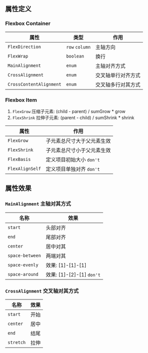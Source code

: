 ## 属性定义

### Flexbox Container

| 属性                    | 类型           | 作用               |
| ----------------------- | -------------- | ------------------ |
| `FlexDirection`         | `row` `column` | 主轴方向           |
| `FlexWrap`              | `boolean`      | 换行               |
| `MainAlignment`         | `enum`         | 主轴对齐方式       |
| `CrossAlignment`        | `enum`         | 交叉轴单行对齐方式 |
| `CrossContentAlignment` | `enum`         | 交叉轴多行对其方式 |

### Flexbox Item

1. `FlexGrow` 压缩子元素: (child - parent) / sumGrow * grow
2. `FlexShrink` 拉伸子元素: (parent - child) / sumShrink * shrink

| 属性            | 作用                       |
| --------------- | -------------------------- |
| `FlexGrow`      | 子元素总尺寸大于父元素生效 |
| `FlexShrink`    | 子元素总尺寸小于父元素生效 |
| `FlexBasis`     | 定义项目初始大小 `don't`   |
| `FlexAlignSelf` | 定义项目单独对齐 `don't`   |

## 属性效果

### `MainAlignment` 主轴对其方式

| 名称            | 效果                      |
| --------------- | ------------------------- |
| `start`         | 头部对齐                  |
| `end`           | 尾部对齐                  |
| `center`        | 居中对其                  |
| `space-between` | 两端对其                  |
| `space-evenly`  | 效果: [1]-[1]-[1]         |
| `space-around`  | 效果: [1]-[2]-[1] `don't` |

### `CrossAlignment` 交叉轴对其方式

| 名称      | 效果 |
| --------- | ---- |
| `start`   | 开始 |
| `center`  | 居中 |
| `end`     | 结尾 |
| `stretch` | 拉伸 |

